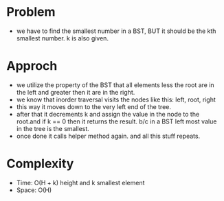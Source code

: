 # Problem
- we have to find the smallest number in a BST, BUT it should be the kth smallest number. k is also given.

# Approch
- we utilize the property of the BST that all elements less the root are in the left and greater then
  it are in the right.
- we know that inorder traversal visits the nodes like this: left, root, right
- this way it moves down to the very left end of the tree. 
- after that it decrements k and assign the value in the node to the root.and if k == 0 then it returns 
  the result. b/c in a BST left most value in the tree is the smallest.
- once done it calls helper method again. and all this stuff repeats.


# Complexity

- Time: O(H + k) height and k smallest element
- Space: O(H)